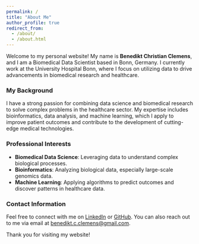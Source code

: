 ```yaml
---
permalink: /
title: "About Me"
author_profile: true
redirect_from: 
  - /about/
  - /about.html
---
```


Welcome to my personal website! My name is **Benedikt Christian Clemens**, and I am a Biomedical Data Scientist based in Bonn, Germany. I currently work at the University Hospital Bonn, where I focus on utilizing data to drive advancements in biomedical research and healthcare.

### My Background
I have a strong passion for combining data science and biomedical research to solve complex problems in the healthcare sector. My expertise includes bioinformatics, data analysis, and machine learning, which I apply to improve patient outcomes and contribute to the development of cutting-edge medical technologies.

### Professional Interests
- **Biomedical Data Science**: Leveraging data to understand complex biological processes.
- **Bioinformatics**: Analyzing biological data, especially large-scale genomics data.
- **Machine Learning**: Applying algorithms to predict outcomes and discover patterns in healthcare data.

### Contact Information
Feel free to connect with me on [LinkedIn](https://www.linkedin.com/in/benedikt-clemens-5b2913186/) or [GitHub](https://github.com/benediktchristianclemens). You can also reach out to me via email at [benedikt.c.clemens@gmail.com](mailto:benedikt.c.clemens@gmail.com).

Thank you for visiting my website!
